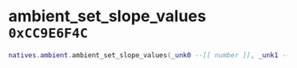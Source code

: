 # ambient_set_slope_values `0xCC9E6F4C`

```lua
natives.ambient.ambient_set_slope_values(_unk0 --[[ number ]], _unk1 --[[ number ]], _unk2 --[[ number ]], _unk3 --[[ number ]])
```
